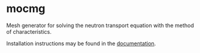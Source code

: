 # mocmg
Mesh generator for solving the neutron transport equation with the method of characteristics.

Installation instructions may be found in the [documentation](https://mocmg.readthedocs.io/en/latest/index.html).
